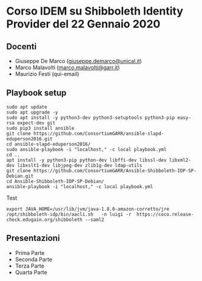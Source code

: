 # Corso IDEM su Shibboleth Identity Provider del 22 Gennaio 2020

## Docenti
* Giuseppe De Marco (giuseppe.demarco@unical.it)
* Marco Malavolti (marco.malavolti@garr.it)
* Maurizio Festi (qui-email)

## Playbook setup

````
sudo apt update
sudo apt upgrade -y
sudo apt install -y python3-dev python3-setuptools python3-pip easy-rsa expect-dev git
sudo pip3 install ansible
git clone https://github.com/ConsortiumGARR/ansible-slapd-eduperson2016.git
cd ansible-slapd-eduperson2016/
sudo ansible-playbook -i "localhost," -c local playbook.yml
cd ..
apt install -y python3-pip python-dev libffi-dev libssl-dev libxml2-dev libxslt1-dev libjpeg-dev zlib1g-dev ldap-utils
git clone https://github.com/ConsortiumGARR/Ansible-Shibboleth-IDP-SP-Debian.git
cd Ansible-Shibboleth-IDP-SP-Debian/
ansible-playbook -i "localhost," -c local playbook.yml
````

Test 
````
export JAVA_HOME=/usr/lib/jvm/java-1.8.0-amazon-corretto/jre
/opt/shibboleth-idp/bin/aacli.sh   -n luigi -r  https://coco.release-check.edugain.org/shibboleth --saml2
````

## Presentazioni

* Prima Parte
* Seconda Parte
* Terza Parte
* Quarta Parte

